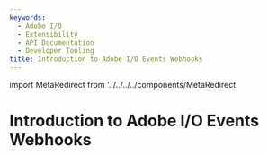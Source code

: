 ```yaml
---
keywords:
  - Adobe I/O
  - Extensibility
  - API Documentation
  - Developer Tooling
title: Introduction to Adobe I/O Events Webhooks
---
```


import MetaRedirect from '../../../../components/MetaRedirect'

<MetaRedirect url="https://www.adobe.io/apis/experienceplatform/events/docs.html#!adobedocs/adobeio-events/master/intro/webhooks_intro.md" />

# Introduction to Adobe I/O Events Webhooks
